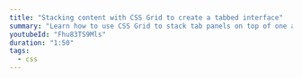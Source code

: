 ```yaml
---
title: "Stacking content with CSS Grid to create a tabbed interface"
summary: "Learn how to use CSS Grid to stack tab panels on top of one another to be able to animate between different states."
youtubeId: "Fhu83TS9Mls"
duration: "1:50"
tags:
  - css
---
```

